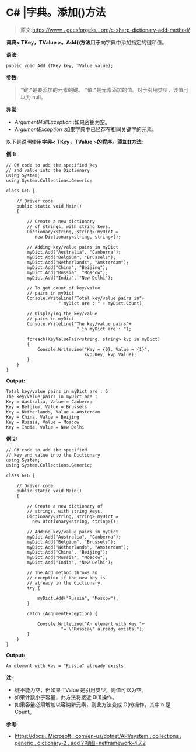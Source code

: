 # C# |字典。添加()方法

> 原文:[https://www . geesforgeks . org/c-sharp-dictionary-add-method/](https://www.geeksforgeeks.org/c-sharp-dictionary-add-method/)

**词典< TKey，TValue >。Add()方法**用于向字典中添加指定的键和值。

**语法:**

```
public void Add (TKey key, TValue value);

```

**参数:**

> *键:*是要添加的元素的键。
> *值:*是元素添加的值。对于引用类型，该值可以为 null。

**异常:**

*   *ArgumentNullException* :如果密钥为空。
*   *ArgumentException* :如果字典中已经存在相同关键字的元素。

以下是说明使用**字典< TKey，TValue >的程序。添加()方法**:

**例 1:**

```
// C# code to add the specified key
// and value into the Dictionary
using System;
using System.Collections.Generic;

class GFG {

    // Driver code
    public static void Main()
    {

        // Create a new dictionary 
        // of strings, with string keys.
        Dictionary<string, string> myDict = 
           new Dictionary<string, string>();

        // Adding key/value pairs in myDict
        myDict.Add("Australia", "Canberra");
        myDict.Add("Belgium", "Brussels");
        myDict.Add("Netherlands", "Amsterdam");
        myDict.Add("China", "Beijing");
        myDict.Add("Russia", "Moscow");
        myDict.Add("India", "New Delhi");

        // To get count of key/value
        // pairs in myDict
        Console.WriteLine("Total key/value pairs in"+
                    " myDict are : " + myDict.Count);

        // Displaying the key/value
        // pairs in myDict
        Console.WriteLine("The key/value pairs"+
                           " in myDict are : ");

        foreach(KeyValuePair<string, string> kvp in myDict)
        {
            Console.WriteLine("Key = {0}, Value = {1}",
                              kvp.Key, kvp.Value);
        }
    }
}
```

**Output:**

```
Total key/value pairs in myDict are : 6
The key/value pairs in myDict are : 
Key = Australia, Value = Canberra
Key = Belgium, Value = Brussels
Key = Netherlands, Value = Amsterdam
Key = China, Value = Beijing
Key = Russia, Value = Moscow
Key = India, Value = New Delhi

```

**例 2:**

```
// C# code to add the specified 
// key and value into the Dictionary
using System;
using System.Collections.Generic;

class GFG {

    // Driver code
    public static void Main()
    {

        // Create a new dictionary of 
        // strings, with string keys.
        Dictionary<string, string> myDict = 
          new Dictionary<string, string>();

        // Adding key/value pairs in myDict
        myDict.Add("Australia", "Canberra");
        myDict.Add("Belgium", "Brussels");
        myDict.Add("Netherlands", "Amsterdam");
        myDict.Add("China", "Beijing");
        myDict.Add("Russia", "Moscow");
        myDict.Add("India", "New Delhi");

        // The Add method throws an
        // exception if the new key is
        // already in the dictionary.
        try {

            myDict.Add("Russia", "Moscow");
        }

        catch (ArgumentException) {

            Console.WriteLine("An element with Key "+
                     "= \"Russia\" already exists.");
        }
    }
}
```

**Output:**

```
An element with Key = "Russia" already exists.

```

**注:**

*   键不能为空，但如果 TValue 是引用类型，则值可以为空。
*   如果计数小于容量，此方法将接近 0(1)操作。
*   如果容量必须增加以容纳新元素，则此方法变成 O(n)操作，其中 n 是 Count。

**参考:**

*   [https://docs . Microsoft . com/en-us/dotnet/API/system . collections . generic . dictionary-2 . add？视图=netframework-4.7.2](https://docs.microsoft.com/en-us/dotnet/api/system.collections.generic.dictionary-2.add?view=netframework-4.7.2)